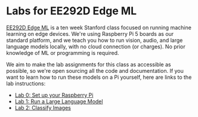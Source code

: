# Labs for EE292D Edge ML

[EE292D Edge ML](https://ee292d.github.io/) is a ten week Stanford class 
focused on running machine learning on edge devices. We're using Raspberry Pi 5
boards as our standard platform, and we teach you how to run vision, audio, and
large language models locally, with no cloud connection (or charges). No prior 
knowledge of ML or programming is required.

We aim to make the lab assignments for this class as accessible as possible, so
we're open sourcing all the code and documentation. If you want to learn how to
run these models on a Pi yourself, here are links to the lab instructions:

 * [Lab 0: Set up your Raspberry Pi](https://github.com/ee292d/labs/blob/main/lab0/README.md)
 * [Lab 1: Run a Large Language Model](https://github.com/ee292d/labs/blob/main/lab1/README.md)
 * [Lab 2: Classify Images](https://github.com/ee292d/labs/blob/main/lab2/README.md)
 